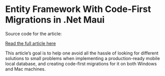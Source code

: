 # Entity Framework With Code-First Migrations in .Net Maui

Source code for the article:

[Read the full article here](https://medium.com/@taublast/entity-framework-with-code-first-migrations-in-net-maui-3efbdb765592 "Read article")

This article’s goal is to help one avoid all the hassle of looking for different solutions to small problems when implementing a production-ready mobile local database, and creating code-first migrations for it on both Windows and Mac machines.
